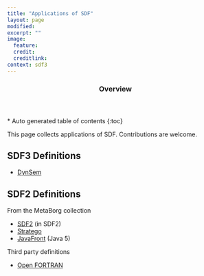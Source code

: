 ```yaml
---
title: "Applications of SDF"
layout: page
modified: 
excerpt: ""
image:
  feature: 
  credit: 
  creditlink: 
context: sdf3
---
```


<section id="table-of-contents" class="toc"> 
  <header> <h3>Overview</h3> </header>
  <div id="drawer" markdown="1">
  *  Auto generated table of contents
  {:toc}
  </div>
</section><!-- /#table-of-contents -->

This page collects applications of SDF. Contributions are welcome.

## SDF3 Definitions

* [DynSem](https://github.com/metaborg/dynsem/tree/master/dynsem/syntax)

## SDF2 Definitions

From the MetaBorg collection

* [SDF2](https://github.com/metaborg/strategoxt/tree/java-bootstrap/strategoxt/syntax/sdf-front) (in SDF2)
* [Stratego](https://github.com/metaborg/strategoxt/tree/java-bootstrap/strategoxt/syntax/stratego-front/syn)
* [JavaFront](https://github.com/metaborg/java-front) (Java 5)

Third party definitions

* [Open FORTRAN](https://github.com/OpenFortranProject/ofp-sdf)
